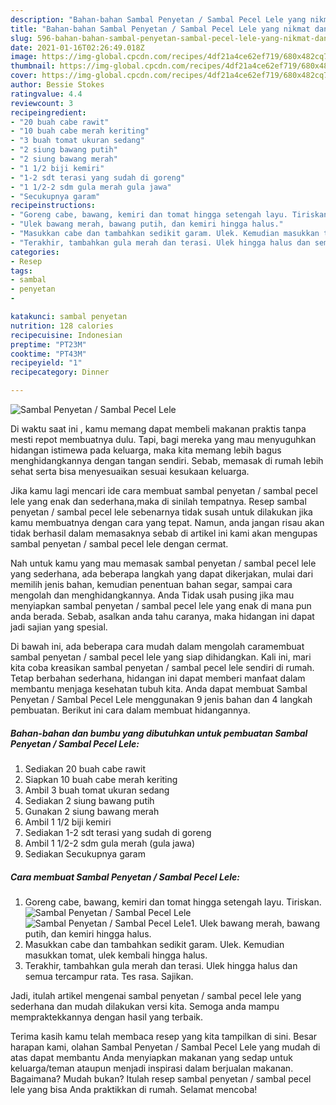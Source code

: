 ```yaml
---
description: "Bahan-bahan Sambal Penyetan / Sambal Pecel Lele yang nikmat dan Mudah Dibuat"
title: "Bahan-bahan Sambal Penyetan / Sambal Pecel Lele yang nikmat dan Mudah Dibuat"
slug: 596-bahan-bahan-sambal-penyetan-sambal-pecel-lele-yang-nikmat-dan-mudah-dibuat
date: 2021-01-16T02:26:49.018Z
image: https://img-global.cpcdn.com/recipes/4df21a4ce62ef719/680x482cq70/sambal-penyetan-sambal-pecel-lele-foto-resep-utama.jpg
thumbnail: https://img-global.cpcdn.com/recipes/4df21a4ce62ef719/680x482cq70/sambal-penyetan-sambal-pecel-lele-foto-resep-utama.jpg
cover: https://img-global.cpcdn.com/recipes/4df21a4ce62ef719/680x482cq70/sambal-penyetan-sambal-pecel-lele-foto-resep-utama.jpg
author: Bessie Stokes
ratingvalue: 4.4
reviewcount: 3
recipeingredient:
- "20 buah cabe rawit"
- "10 buah cabe merah keriting"
- "3 buah tomat ukuran sedang"
- "2 siung bawang putih"
- "2 siung bawang merah"
- "1 1/2 biji kemiri"
- "1-2 sdt terasi yang sudah di goreng"
- "1 1/2-2 sdm gula merah gula jawa"
- "Secukupnya garam"
recipeinstructions:
- "Goreng cabe, bawang, kemiri dan tomat hingga setengah layu. Tiriskan."
- "Ulek bawang merah, bawang putih, dan kemiri hingga halus."
- "Masukkan cabe dan tambahkan sedikit garam. Ulek. Kemudian masukkan tomat, ulek kembali hingga halus."
- "Terakhir, tambahkan gula merah dan terasi. Ulek hingga halus dan semua tercampur rata. Tes rasa. Sajikan."
categories:
- Resep
tags:
- sambal
- penyetan
- 

katakunci: sambal penyetan  
nutrition: 128 calories
recipecuisine: Indonesian
preptime: "PT23M"
cooktime: "PT43M"
recipeyield: "1"
recipecategory: Dinner

---
```



![Sambal Penyetan / Sambal Pecel Lele](https://img-global.cpcdn.com/recipes/4df21a4ce62ef719/680x482cq70/sambal-penyetan-sambal-pecel-lele-foto-resep-utama.jpg)

Di waktu  saat ini , kamu memang dapat membeli makanan praktis tanpa mesti repot membuatnya dulu. Tapi, bagi mereka yang mau menyuguhkan hidangan istimewa pada keluarga, maka kita memang lebih bagus menghidangkannya dengan tangan sendiri. Sebab, memasak di rumah lebih sehat serta bisa menyesuaikan sesuai kesukaan keluarga.

Jika kamu lagi mencari ide cara membuat sambal penyetan / sambal pecel lele yang enak dan sederhana,maka di sinilah tempatnya. Resep sambal penyetan / sambal pecel lele  sebenarnya tidak susah untuk dilakukan jika kamu membuatnya dengan cara yang tepat. Namun, anda jangan risau akan tidak berhasil dalam memasaknya 
sebab di artikel ini kami akan mengupas sambal penyetan / sambal pecel lele dengan cermat.  



Nah untuk kamu yang mau memasak sambal penyetan / sambal pecel lele yang sederhana, ada beberapa langkah yang dapat dikerjakan, mulai dari memilih jenis bahan, kemudian penentuan bahan segar, sampai cara mengolah dan menghidangkannya. Anda Tidak usah pusing jika mau menyiapkan sambal penyetan / sambal pecel lele yang enak di mana pun anda berada. Sebab, asalkan anda  tahu caranya, maka hidangan ini dapat jadi sajian yang spesial.

Di bawah ini, ada beberapa cara mudah dalam mengolah caramembuat sambal penyetan / sambal pecel lele yang siap dihidangkan. Kali ini, mari kita coba kreasikan sambal penyetan / sambal pecel lele sendiri di rumah. Tetap berbahan sederhana, hidangan ini dapat memberi manfaat dalam membantu menjaga kesehatan tubuh kita. Anda dapat membuat Sambal Penyetan / Sambal Pecel Lele menggunakan 9 jenis bahan dan 4 langkah pembuatan. Berikut ini cara dalam membuat hidangannya.

<!--inarticleads1-->

##### Bahan-bahan dan bumbu yang dibutuhkan untuk pembuatan Sambal Penyetan / Sambal Pecel Lele:

1. Sediakan 20 buah cabe rawit
1. Siapkan 10 buah cabe merah keriting
1. Ambil 3 buah tomat ukuran sedang
1. Sediakan 2 siung bawang putih
1. Gunakan 2 siung bawang merah
1. Ambil 1 1/2 biji kemiri
1. Sediakan 1-2 sdt terasi yang sudah di goreng
1. Ambil 1 1/2-2 sdm gula merah (gula jawa)
1. Sediakan Secukupnya garam




<!--inarticleads2-->

##### Cara membuat Sambal Penyetan / Sambal Pecel Lele:

1. Goreng cabe, bawang, kemiri dan tomat hingga setengah layu. Tiriskan.
<img src="https://img-global.cpcdn.com/steps/940637f447477dfa/160x128cq70/sambal-penyetan-sambal-pecel-lele-langkah-memasak-1-foto.jpg" alt="Sambal Penyetan / Sambal Pecel Lele"><img src="https://img-global.cpcdn.com/steps/6ac6c05fe5b957de/160x128cq70/sambal-penyetan-sambal-pecel-lele-langkah-memasak-1-foto.jpg" alt="Sambal Penyetan / Sambal Pecel Lele">1. Ulek bawang merah, bawang putih, dan kemiri hingga halus.
1. Masukkan cabe dan tambahkan sedikit garam. Ulek. Kemudian masukkan tomat, ulek kembali hingga halus.
1. Terakhir, tambahkan gula merah dan terasi. Ulek hingga halus dan semua tercampur rata. Tes rasa. Sajikan.




Jadi, itulah artikel mengenai  sambal penyetan / sambal pecel lele  yang sederhana dan mudah dilakukan versi kita. Semoga anda mampu mempraktekkannya dengan hasil yang terbaik. 

Terima kasih kamu telah membaca resep yang kita tampilkan di sini. Besar harapan kami, olahan  Sambal Penyetan / Sambal Pecel Lele yang mudah di atas dapat membantu Anda menyiapkan makanan yang sedap untuk keluarga/teman ataupun menjadi inspirasi dalam berjualan makanan. Bagaimana? Mudah bukan? Itulah resep sambal penyetan / sambal pecel lele yang bisa Anda praktikkan di rumah. Selamat mencoba!

